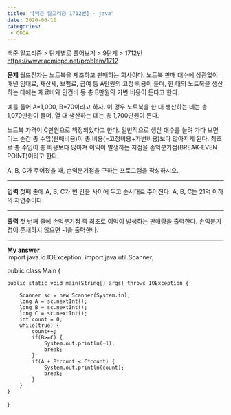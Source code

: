 ```yaml
---
title: "[백준 알고리즘 1712번] - java"
date: 2020-06-10
categories: 
 - ODOA
---
```

백준 알고리즘 > 단계별로 풀어보기 > 9단계 > 1712번 
<a href="https://www.acmicpc.net/problem/1712">https://www.acmicpc.net/problem/1712</a>  

**문제**
월드전자는 노트북을 제조하고 판매하는 회사이다. 노트북 판매 대수에 상관없이 매년 임대료, 재산세, 보험료, 급여 등 A만원의 고정 비용이 들며, 한 대의 노트북을 생산하는 데에는 재료비와 인건비 등 총 B만원의 가변 비용이 든다고 한다.

예를 들어 A=1,000, B=70이라고 하자. 이 경우 노트북을 한 대 생산하는 데는 총 1,070만원이 들며, 열 대 생산하는 데는 총 1,700만원이 든다.

노트북 가격이 C만원으로 책정되었다고 한다. 일반적으로 생산 대수를 늘려 가다 보면 어느 순간 총 수입(판매비용)이 총 비용(=고정비용+가변비용)보다 많아지게 된다. 최초로 총 수입이 총 비용보다 많아져 이익이 발생하는 지점을 손익분기점(BREAK-EVEN POINT)이라고 한다.

A, B, C가 주어졌을 때, 손익분기점을 구하는 프로그램을 작성하시오.



---
**입력**
첫째 줄에 A, B, C가 빈 칸을 사이에 두고 순서대로 주어진다. A, B, C는 21억 이하의 자연수이다.


---
**출력**
첫 번째 줄에 손익분기점 즉 최초로 이익이 발생하는 판매량을 출력한다. 손익분기점이 존재하지 않으면 -1을 출력한다.



---


**My answer**  
import java.io.IOException;
import java.util.Scanner;

public class Main {

	public static void main(String[] args) throws IOException {
	
		Scanner sc = new Scanner(System.in);
		long A = sc.nextInt();
		long B = sc.nextInt();
		long C = sc.nextInt();
		int count = 0;
		while(true) {
			count++;
			if(B>=C) {
				System.out.println(-1);
				break;
			}
			if(A + B*count < C*count) {
				System.out.println(count);
				break;
			}
		}
	}
}

```




